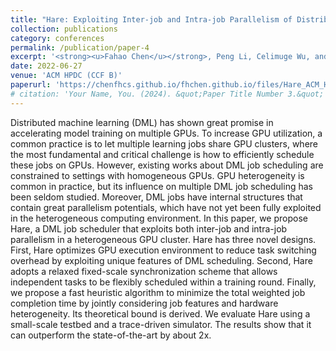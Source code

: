 ```yaml
---
title: "Hare: Exploiting Inter-job and Intra-job Parallelism of Distributed Machine Learning on Heterogeneous GPUs"
collection: publications
category: conferences
permalink: /publication/paper-4
excerpt: '<strong><u>Fahao Chen</u></strong>, Peng Li, Celimuge Wu, and Song Guo'
date: 2022-06-27
venue: 'ACM HPDC (CCF B)'
paperurl: 'https://chenfhcs.github.io/fhchen.github.io/files/Hare_ACM_HPDC.pdf'
# citation: 'Your Name, You. (2024). &quot;Paper Title Number 3.&quot; <i>GitHub Journal of Bugs</i>. 1(3).'
---
```


Distributed machine learning (DML) has shown great promise in accelerating model training on multiple GPUs. To increase GPU utilization, a common practice is to let multiple learning jobs share GPU clusters, where the most fundamental and critical challenge is how to efficiently schedule these jobs on GPUs. However, existing works about DML job scheduling are constrained to settings with homogeneous GPUs. GPU heterogeneity is common in practice, but its influence on multiple DML job scheduling has been seldom studied. Moreover, DML jobs have internal structures that contain great parallelism potentials, which have not yet been fully exploited in the heterogeneous computing environment. In this paper, we propose Hare, a DML job scheduler that exploits both inter-job and intra-job parallelism in a heterogeneous GPU cluster. Hare has three novel designs. First, Hare optimizes GPU execution environment to reduce task switching overhead by exploiting unique features of DML scheduling. Second, Hare adopts a relaxed fixed-scale synchronization scheme that allows independent tasks to be flexibly scheduled within a training round. Finally, we propose a fast heuristic algorithm to minimize the total weighted job completion time by jointly considering job features and hardware heterogeneity. Its theoretical bound is derived. We evaluate Hare using a small-scale testbed and a trace-driven simulator. The results show that it can outperform the state-of-the-art by about 2x.
